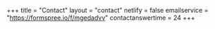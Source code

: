 +++
title = "Contact"
layout = "contact"
netlify = false
emailservice = "https://formspree.io/f/mgedadvv"
contactanswertime = 24
+++
